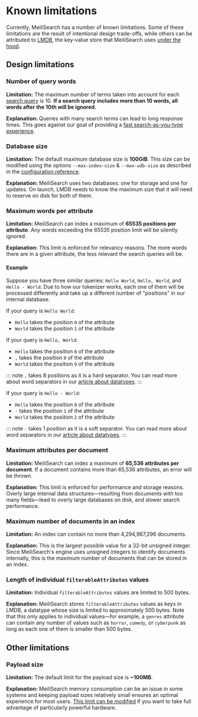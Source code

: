 # Known limitations

Currently, MeiliSearch has a number of known limitations. Some of these limitations are the result of intentional design trade-offs, while others can be attributed to [LMDB](/reference/under_the_hood/storage.md), the key-value store that MeiliSearch uses [under the hood](/reference/under_the_hood).

## Design limitations

### Number of query words

**Limitation:** The maximum number of terms taken into account for each [search query](/reference/features/search_parameters.md#query-q) is 10. **If a search query includes more than 10 words, all words after the 10th will be ignored.**

**Explanation:** Queries with many search terms can lead to long response times. This goes against our goal of providing a [fast search-as-you-type experience](/learn/what_is_meilisearch/philosophy.md#front-facing-search).

### Database size

**Limitation:** The default maximum database size is __100GiB__. This size can be modified using the options `--max-index-size` & `--max-udb-size` as described in the [configuration reference](/reference/features/configuration.md#max-index-size).

**Explanation:** MeiliSearch uses two databases: one for storage and one for updates. On launch, LMDB needs to know the maximum size that it will need to reserve on disk for both of them.

### Maximum words per attribute

**Limitation:** MeiliSearch can index a maximum of __65535 positions per attribute__. Any words exceeding the 65535 position limit will be silently ignored.

**Explanation:** This limit is enforced for relevancy reasons. The more words there are in a given attribute, the less relevant the search queries will be.

#### Example

Suppose you have three similar queries: `Hello World`, `Hello, World`, and `Hello - World`. Due to how our tokenizer works, each one of them will be processed differently and take up a different number of "positions" in our internal database.

If your query is `Hello World`:

- `Hello` takes the position `0` of the attribute
- `World` takes the position `1` of the attribute

If your query is `Hello, World`:

- `Hello` takes the position `0` of the attribute
- `,` takes the position `8` of the attribute
- `World` takes the position `9` of the attribute

::: note
`,` takes 8 positions as it is a hard separator. You can read more about word separators in our [article about datatypes](https://docs.meilisearch.com/reference/under_the_hood/datatypes.html#string).
:::

If your query is `Hello - World`:

- `Hello` takes the position `0` of the attribute
- `-` takes the position `1` of the attribute
- `World` takes the position `2` of the attribute

::: note
`-` takes 1 position as it is a soft separator. You can read more about word separators in our [article about datatypes](/reference/under_the_hood/datatypes.md#string).
:::

### Maximum attributes per document

**Limitation:** MeiliSearch can index a maximum of **65,536 attributes per document**. If a document contains more than 65,536 attributes, an error will be thrown.

**Explanation:** This limit is enforced for performance and storage reasons. Overly large internal data structures—resulting from documents with too many fields—lead to overly large databases on disk, and slower search performance.

### Maximum number of documents in an index

**Limitation:** An index can contain no more than 4,294,967,296 documents.

**Explanation:** This is the largest possible value for a 32-bit unsigned integer. Since  MeiliSearch's engine uses unsigned integers to identify documents internally, this is the maximum number of documents that can be stored in an index.

### Length of individual `filterableAttributes` values

**Limitation:** Individual `filterableAttributes` values are limited to 500 bytes.

**Explanation:** MeiliSearch stores `filterableAttributes` values as keys in LMDB, a datatype whose size is limited to approximately 500 bytes. Note that this only applies to individual values—for example, a `genres` attribute can contain any number of values such as `horror`, `comedy`, or `cyberpunk` as long as each one of them is smaller than 500 bytes.

## Other limitations

### Payload size

**Limitation:** The default limit for the payload size is __~100MB__.

**Explanation:** MeiliSearch memory consumption can be an issue in some systems and keeping payload sizes relatively small ensures an optimal experience for most users. [This limit can be modified](/reference/features/configuration.md#payload-limit-size) if you want to take full advantage of particularly powerful hardware.
